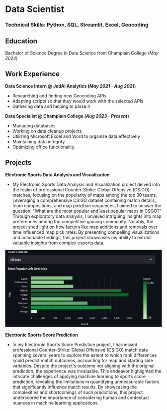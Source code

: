 # Data Scientist

### Technical Skills: Python, SQL, Streamlit, Excel, Geocoding

## Education
Bachelor of Science Degree in Data Science from Champlain College (_May 2024_)

## Work Experience
**Data Science Intern @ JedAI Analytics (_May 2021 - Aug 2021_)**
- Researching and finding new Geocoding APIs
- Adapting scripts so that they would work with the selected APIs
- Gathering data and helping to parse it

**Data Specialist @ Champlain College (_Aug 2023 - Present_)**
- Managing databases
- Working on data cleanup projects
- Utilizing Microsoft Excel and Word to organize data effectively
- Maintaining data integrity
- Optimizing office functionality.

## Projects

**Electronic Sports Data Analysis and Visualization**
- My Electronic Sports Data Analysis and Visualization project delved into the realm of professional Counter-Strike: Global Offensive (CS:GO) matches, focusing on the popularity of maps among the top 30 teams. Leveraging a comprehensive CS:GO dataset containing match details, team compositions, and map pick/ban sequences, I aimed to answer the question: "What are the most popular and least popular maps in CSGO?" Through exploratory data analysis, I unveiled intriguing insights into map preferences among the competitive gaming community. Notably, the project shed light on how factors like map additions and removals over time influenced map pick rates. By presenting compelling visualizations and actionable findings, this project showcases my ability to extract valuable insights from complex esports data.
       
![Example of Data Visualization](/assets/canvas.png)

**Electronic Sports Score Prediction**
- In my Electronic Sports Score Prediction project, I harnessed professional Counter-Strike: Global Offensive (CS:GO) match data spanning several years to explore the extent to which rank differences could predict match outcomes, accounting for map and starting side variables. Despite the project's outcome not aligning with the original prediction, the experience was invaluable. This endeavor highlighted the intricate challenges of applying machine learning to sports score prediction, revealing the limitations in quantifying unmeasurable factors that significantly influence match results. By showcasing the complexities and shortcomings of such predictions, this project underscored the importance of considering human and contextual nuances in machine learning applications.
